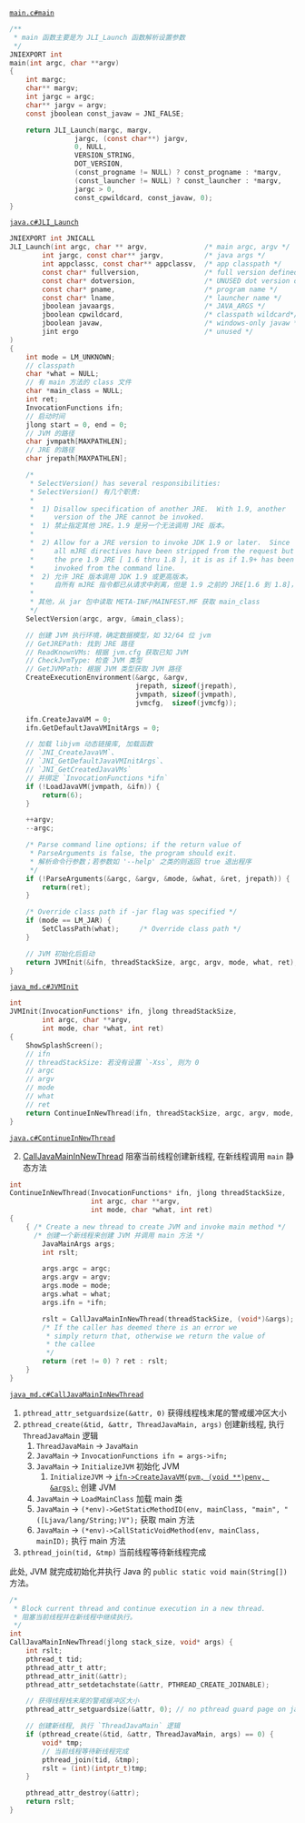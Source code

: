 [`main.c#main`](main.c)

```c
/**
 * main 函数主要是为 JLI_Launch 函数解析设置参数
 */
JNIEXPORT int
main(int argc, char **argv)
{
    int margc;
    char** margv;
    int jargc = argc;
    char** jargv = argv;
    const jboolean const_javaw = JNI_FALSE;

    return JLI_Launch(margc, margv,
                jargc, (const char**) jargv,
                0, NULL,
                VERSION_STRING,
                DOT_VERSION,
                (const_progname != NULL) ? const_progname : *margv,
                (const_launcher != NULL) ? const_launcher : *margv,
                jargc > 0,
                const_cpwildcard, const_javaw, 0);
}
```

[`java.c#JLI_Launch`](../libjli/java.c)

```c
JNIEXPORT int JNICALL
JLI_Launch(int argc, char ** argv,              /* main argc, argv */
        int jargc, const char** jargv,          /* java args */
        int appclassc, const char** appclassv,  /* app classpath */
        const char* fullversion,                /* full version defined */
        const char* dotversion,                 /* UNUSED dot version defined */
        const char* pname,                      /* program name */
        const char* lname,                      /* launcher name */
        jboolean javaargs,                      /* JAVA_ARGS */
        jboolean cpwildcard,                    /* classpath wildcard*/
        jboolean javaw,                         /* windows-only javaw */
        jint ergo                               /* unused */
)
{
    int mode = LM_UNKNOWN;
    // classpath
    char *what = NULL;
    // 有 main 方法的 class 文件
    char *main_class = NULL;
    int ret;
    InvocationFunctions ifn;
    // 启动时间
    jlong start = 0, end = 0;
    // JVM 的路径
    char jvmpath[MAXPATHLEN];
    // JRE 的路径
    char jrepath[MAXPATHLEN];

    /*
     * SelectVersion() has several responsibilities:
     * SelectVersion() 有几个职责:
     *
     *  1) Disallow specification of another JRE.  With 1.9, another
     *     version of the JRE cannot be invoked.
     *  1) 禁止指定其他 JRE。1.9 是另一个无法调用 JRE 版本。
     * 
     *  2) Allow for a JRE version to invoke JDK 1.9 or later.  Since
     *     all mJRE directives have been stripped from the request but
     *     the pre 1.9 JRE [ 1.6 thru 1.8 ], it is as if 1.9+ has been
     *     invoked from the command line.
     *  2) 允许 JRE 版本调用 JDK 1.9 或更高版本。
     *     自所有 mJRE 指令都已从请求中剥离，但是 1.9 之前的 JRE[1.6 到 1.8]，就像 1.9+ 一样从命令行调用。
     * 
     * 其他，从 jar 包中读取 META-INF/MAINFEST.MF 获取 main_class
     */
    SelectVersion(argc, argv, &main_class);

    // 创建 JVM 执行环境，确定数据模型，如 32/64 位 jvm
    // GetJREPath: 找到 JRE 路径
    // ReadKnownVMs: 根据 jvm.cfg 获取已知 JVM
    // CheckJvmType: 检查 JVM 类型
    // GetJVMPath: 根据 JVM 类型获取 JVM 路径
    CreateExecutionEnvironment(&argc, &argv,
                               jrepath, sizeof(jrepath),
                               jvmpath, sizeof(jvmpath),
                               jvmcfg,  sizeof(jvmcfg));

    ifn.CreateJavaVM = 0;
    ifn.GetDefaultJavaVMInitArgs = 0;

    // 加载 libjvm 动态链接库, 加载函数 
    // `JNI_CreateJavaVM`、
    // `JNI_GetDefaultJavaVMInitArgs`、
    // `JNI_GetCreatedJavaVMs`
    // 并绑定 `InvocationFunctions *ifn`
    if (!LoadJavaVM(jvmpath, &ifn)) {
        return(6);
    }

    ++argv;
    --argc;

    /* Parse command line options; if the return value of
     * ParseArguments is false, the program should exit.
     * 解析命令行参数；若参数如 '--help' 之类的则返回 true 退出程序
     */
    if (!ParseArguments(&argc, &argv, &mode, &what, &ret, jrepath)) {
        return(ret);
    }

    /* Override class path if -jar flag was specified */
    if (mode == LM_JAR) {
        SetClassPath(what);     /* Override class path */
    }

    // JVM 初始化后启动
    return JVMInit(&ifn, threadStackSize, argc, argv, mode, what, ret);
}
```



[`java_md.c#JVMInit`](../../../unix/native/libjli/java_md.c)

```c
int
JVMInit(InvocationFunctions* ifn, jlong threadStackSize,
        int argc, char **argv,
        int mode, char *what, int ret)
{
    ShowSplashScreen();
    // ifn
    // threadStackSize: 若没有设置 `-Xss`, 则为 0
    // argc
    // argv
    // mode
    // what
    // ret
    return ContinueInNewThread(ifn, threadStackSize, argc, argv, mode, what, ret);
}
```

[`java.c#ContinueInNewThread`](../libjli/java.c)

2. [CallJavaMainInNewThread](../../../unix/native/libjli/java_md.c) 阻塞当前线程创建新线程, 在新线程调用 `main` 静态方法

```c
int
ContinueInNewThread(InvocationFunctions* ifn, jlong threadStackSize,
                    int argc, char **argv,
                    int mode, char *what, int ret)
{
    { /* Create a new thread to create JVM and invoke main method */
      /* 创建一个新线程来创建 JVM 并调用 main 方法 */
        JavaMainArgs args;
        int rslt;

        args.argc = argc;
        args.argv = argv;
        args.mode = mode;
        args.what = what;
        args.ifn = *ifn;

        rslt = CallJavaMainInNewThread(threadStackSize, (void*)&args);
        /* If the caller has deemed there is an error we
         * simply return that, otherwise we return the value of
         * the callee
         */
        return (ret != 0) ? ret : rslt;
    }
}
```

[`java_md.c#CallJavaMainInNewThread`](../../../unix/native/libjli/java_md.c)

1. `pthread_attr_setguardsize(&attr, 0)` 获得线程栈末尾的警戒缓冲区大小
2. `pthread_create(&tid, &attr, ThreadJavaMain, args)` 创建新线程, 执行 `ThreadJavaMain` 逻辑
    1. `ThreadJavaMain` -> `JavaMain`
    2. `JavaMain` -> `InvocationFunctions ifn = args->ifn;`
    3. `JavaMain` -> `InitializeJVM` 初始化 JVM
        1. `InitializeJVM` -> [`ifn->CreateJavaVM(pvm, (void **)penv, &args);`](../../../../hotspot/share/prims/readme.md) 创建 JVM
    4. `JavaMain` -> `LoadMainClass` 加载 main 类
    5. `JavaMain` -> `(*env)->GetStaticMethodID(env, mainClass, "main", "([Ljava/lang/String;)V");` 获取 main 方法
    6. `JavaMain` -> `(*env)->CallStaticVoidMethod(env, mainClass, mainID);` 执行 main 方法
3. `pthread_join(tid, &tmp)` 当前线程等待新线程完成

此处, JVM 就完成初始化并执行 Java 的 `public static void main(String[])` 方法。

```c
/*
 * Block current thread and continue execution in a new thread.
 * 阻塞当前线程并在新线程中继续执行。
 */
int
CallJavaMainInNewThread(jlong stack_size, void* args) {
    int rslt;
    pthread_t tid;
    pthread_attr_t attr;
    pthread_attr_init(&attr);
    pthread_attr_setdetachstate(&attr, PTHREAD_CREATE_JOINABLE);

    // 获得线程栈末尾的警戒缓冲区大小
    pthread_attr_setguardsize(&attr, 0); // no pthread guard page on java threads

    // 创建新线程, 执行 `ThreadJavaMain` 逻辑
    if (pthread_create(&tid, &attr, ThreadJavaMain, args) == 0) {
        void* tmp;
        // 当前线程等待新线程完成
        pthread_join(tid, &tmp);
        rslt = (int)(intptr_t)tmp;
    }

    pthread_attr_destroy(&attr);
    return rslt;
}
```

